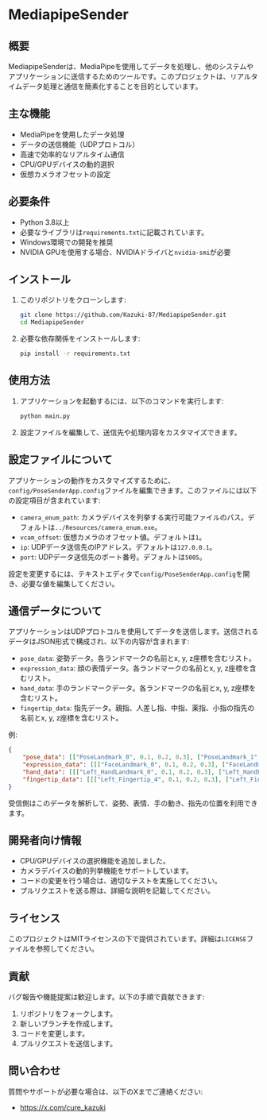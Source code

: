 # MediapipeSender

## 概要
MediapipeSenderは、MediaPipeを使用してデータを処理し、他のシステムやアプリケーションに送信するためのツールです。このプロジェクトは、リアルタイムデータ処理と通信を簡素化することを目的としています。

## 主な機能
- MediaPipeを使用したデータ処理
- データの送信機能（UDPプロトコル）
- 高速で効率的なリアルタイム通信
- CPU/GPUデバイスの動的選択
- 仮想カメラオフセットの設定

## 必要条件
- Python 3.8以上
- 必要なライブラリは`requirements.txt`に記載されています。
- Windows環境での開発を推奨
- NVIDIA GPUを使用する場合、NVIDIAドライバと`nvidia-smi`が必要

## インストール
1. このリポジトリをクローンします:
   ```bash
   git clone https://github.com/Kazuki-87/MediapipeSender.git
   cd MediapipeSender
   ```

2. 必要な依存関係をインストールします:
   ```bash
   pip install -r requirements.txt
   ```

## 使用方法
1. アプリケーションを起動するには、以下のコマンドを実行します:
   ```bash
   python main.py
   ```

2. 設定ファイルを編集して、送信先や処理内容をカスタマイズできます。

## 設定ファイルについて
アプリケーションの動作をカスタマイズするために、`config/PoseSenderApp.config`ファイルを編集できます。このファイルには以下の設定項目が含まれています:

- `camera_enum_path`: カメラデバイスを列挙する実行可能ファイルのパス。デフォルトは`../Resources/camera_enum.exe`。
- `vcam_offset`: 仮想カメラのオフセット値。デフォルトは`1`。
- `ip`: UDPデータ送信先のIPアドレス。デフォルトは`127.0.0.1`。
- `port`: UDPデータ送信先のポート番号。デフォルトは`5005`。

設定を変更するには、テキストエディタで`config/PoseSenderApp.config`を開き、必要な値を編集してください。

## 通信データについて
アプリケーションはUDPプロトコルを使用してデータを送信します。送信されるデータはJSON形式で構成され、以下の内容が含まれます:

- `pose_data`: 姿勢データ。各ランドマークの名前とx, y, z座標を含むリスト。
- `expression_data`: 顔の表情データ。各ランドマークの名前とx, y, z座標を含むリスト。
- `hand_data`: 手のランドマークデータ。各ランドマークの名前とx, y, z座標を含むリスト。
- `fingertip_data`: 指先データ。親指、人差し指、中指、薬指、小指の指先の名前とx, y, z座標を含むリスト。

例:
```json
{
    "pose_data": [["PoseLandmark_0", 0.1, 0.2, 0.3], ["PoseLandmark_1", 0.4, 0.5, 0.6]],
    "expression_data": [[["FaceLandmark_0", 0.1, 0.2, 0.3], ["FaceLandmark_1", 0.4, 0.5, 0.6]]],
    "hand_data": [[["Left_HandLandmark_0", 0.1, 0.2, 0.3], ["Left_HandLandmark_1", 0.4, 0.5, 0.6]]],
    "fingertip_data": [[["Left_Fingertip_4", 0.1, 0.2, 0.3], ["Left_Fingertip_8", 0.4, 0.5, 0.6]]]
}
```

受信側はこのデータを解析して、姿勢、表情、手の動き、指先の位置を利用できます。

## 開発者向け情報
- CPU/GPUデバイスの選択機能を追加しました。
- カメラデバイスの動的列挙機能をサポートしています。
- コードの変更を行う場合は、適切なテストを実施してください。
- プルリクエストを送る際は、詳細な説明を記載してください。

## ライセンス
このプロジェクトはMITライセンスの下で提供されています。詳細は`LICENSE`ファイルを参照してください。

## 貢献
バグ報告や機能提案は歓迎します。以下の手順で貢献できます:
1. リポジトリをフォークします。
2. 新しいブランチを作成します。
3. コードを変更します。
4. プルリクエストを送信します。

## 問い合わせ
質問やサポートが必要な場合は、以下のXまでご連絡ください:
- https://x.com/cure_kazuki
